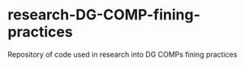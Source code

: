 # research-DG-COMP-fining-practices
Repository of code used in research into DG COMPs fining practices
